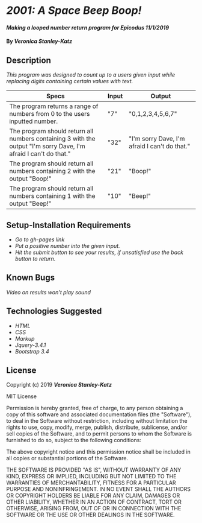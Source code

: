 # _2001: A Space Beep Boop!_

#### _Making a looped number return program for Epicodus 11/1/2019_

#### By _**Veronica Stanley-Katz**_

## Description

_This program was designed to count up to a users given input while replacing digits containing certain values with text._

|Specs|Input|Output|
|-|-|-|
|The program returns a range of numbers from 0 to the users inputted number.|"7"|"0,1,2,3,4,5,6,7"|
|The program should return all numbers containing 3 with the output "I'm sorry Dave, I'm afraid I can't do that."|"32"|"I'm sorry Dave, I'm afraid I can't do that."|
|The program should return all numbers containing 2 with the output "Boop!"|"21"|"Boop!"|
|The program should return all numbers containing 1 with the output "Beep!"|"10"|"Beep!"|

## Setup-Installation Requirements

* _Go to gh-pages link_
* _Put a positive number into the given input._
* _Hit the submit button to see your results, if unsatisfied use the back button to return._

## Known Bugs

_Video on results won't play sound_

## Technologies Suggested
* _HTML_
* _CSS_
* _Markup_
* _Jquery-3.4.1_
* _Bootstrap 3.4_

## License

Copyright (c) 2019 **_Veronica Stanley-Katz_**

MIT License

Permission is hereby granted, free of charge, to any person obtaining a copy
of this software and associated documentation files (the "Software"), to deal
in the Software without restriction, including without limitation the rights
to use, copy, modify, merge, publish, distribute, sublicense, and/or sell
copies of the Software, and to permit persons to whom the Software is
furnished to do so, subject to the following conditions:

The above copyright notice and this permission notice shall be included in all
copies or substantial portions of the Software.

THE SOFTWARE IS PROVIDED "AS IS", WITHOUT WARRANTY OF ANY KIND, EXPRESS OR
IMPLIED, INCLUDING BUT NOT LIMITED TO THE WARRANTIES OF MERCHANTABILITY,
FITNESS FOR A PARTICULAR PURPOSE AND NONINFRINGEMENT. IN NO EVENT SHALL THE
AUTHORS OR COPYRIGHT HOLDERS BE LIABLE FOR ANY CLAIM, DAMAGES OR OTHER
LIABILITY, WHETHER IN AN ACTION OF CONTRACT, TORT OR OTHERWISE, ARISING FROM,
OUT OF OR IN CONNECTION WITH THE SOFTWARE OR THE USE OR OTHER DEALINGS IN THE
SOFTWARE.
